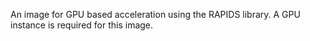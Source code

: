 An image for GPU based acceleration using the RAPIDS library. A GPU instance is required for this image.